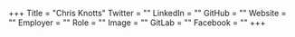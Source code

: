 +++
Title = "Chris Knotts"
Twitter = ""
LinkedIn = ""
GitHub = ""
Website = ""
Employer = ""
Role = ""
Image = ""
GitLab = ""
Facebook = ""
+++
